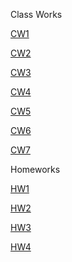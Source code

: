 Class Works

[CW1](https://mervetanrikulu.github.io/Odevler/Arraycw2.html)

[CW2](https://mervetanrikulu.github.io/Odevler/inspector.html)

[CW3](https://mervetanrikulu.github.io/Odevler/c4_data.html)

[CW4](https://mervetanrikulu.github.io/Odevler/CW4/index.html)

[CW5](https://mervetanrikulu.github.io/Odevler/CW5/fetchRemoteFile.html)

[CW6](https://mervetanrikulu.github.io/Odevler/timig.html)

[CW7](https://mervetanrikulu.github.io/Odevler/CW7/CW.7.html)

Homeworks

[HW1](https://mervetanrikulu.github.io/Odevler/homework.html)

[HW2](https://mervetanrikulu.github.io/Odevler/HW2/Databse.html)

[HW3](https://mervetanrikulu.github.io/Odevler/HM3/HMW3.html)

[HW4](https://mervetanrikulu.github.io/Odevler/HW4/index.html)
